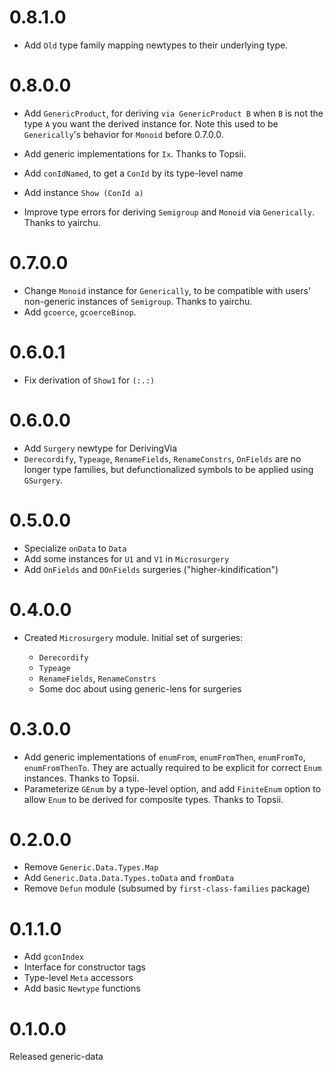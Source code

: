 # 0.8.1.0

- Add `Old` type family mapping newtypes to their underlying type.

# 0.8.0.0

- Add `GenericProduct`, for deriving `via GenericProduct B` when `B` is not the
  type `A` you want the derived instance for.
  Note this used to be `Generically`'s behavior for `Monoid` before 0.7.0.0.
- Add generic implementations for `Ix`. Thanks to Topsii.

- Add `conIdNamed`, to get a `ConId` by its type-level name
- Add instance `Show (ConId a)`
- Improve type errors for deriving `Semigroup` and `Monoid` via `Generically`.
  Thanks to yairchu.

# 0.7.0.0

- Change `Monoid` instance for `Generically`, to be compatible with users'
  non-generic instances of `Semigroup`. Thanks to yairchu.
- Add `gcoerce`, `gcoerceBinop`.

# 0.6.0.1

- Fix derivation of `Show1` for `(:.:)`

# 0.6.0.0

- Add `Surgery` newtype for DerivingVia
- `Derecordify`, `Typeage`, `RenameFields`, `RenameConstrs`, `OnFields`
  are no longer type families, but defunctionalized symbols
  to be applied using `GSurgery`.

# 0.5.0.0

- Specialize `onData` to `Data`
- Add some instances for `U1` and `V1` in `Microsurgery`
- Add `OnFields` and `DOnFields` surgeries ("higher-kindification")

# 0.4.0.0

- Created `Microsurgery` module. Initial set of surgeries:

    + `Derecordify`
    + `Typeage`
    + `RenameFields`, `RenameConstrs`
    + Some doc about using generic-lens for surgeries

# 0.3.0.0

- Add generic implementations of `enumFrom`, `enumFromThen`, `enumFromTo`,
  `enumFromThenTo`. They are actually required to be explicit for correct
  `Enum` instances. Thanks to Topsii.
- Parameterize `GEnum` by a type-level option, and add `FiniteEnum` option
  to allow `Enum` to be derived for composite types. Thanks to Topsii.

# 0.2.0.0

- Remove `Generic.Data.Types.Map`
- Add `Generic.Data.Data.Types.toData` and `fromData`
- Remove `Defun` module (subsumed by `first-class-families` package)

# 0.1.1.0

- Add `gconIndex`
- Interface for constructor tags
- Type-level `Meta` accessors
- Add basic `Newtype` functions

# 0.1.0.0

Released generic-data

